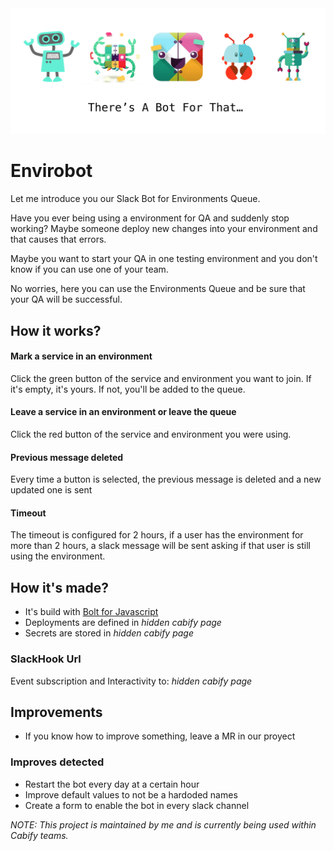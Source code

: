 <div align="center">
  <img src="images/slackbotimg.png"</img>
</div>

# Envirobot

Let me introduce you our Slack Bot for Environments Queue.

Have you ever being using a environment for QA and suddenly stop working? Maybe someone deploy new changes into your environment and that causes that errors.

Maybe you want to start your QA in one testing environment and you don't know if you can use one of your team.

No worries, here you can use the Environments Queue and be sure that your QA will be successful.

## How it works?

#### Mark a service in an environment

Click the green button of the service and environment you want to join. If it's empty, it's yours. If not, you'll be added to the queue.

#### Leave a service in an environment or leave the queue

Click the red button of the service and environment you were using.

#### Previous message deleted

Every time a button is selected, the previous message is deleted and a new updated one is sent

#### Timeout

The timeout is configured for 2 hours, if a user has the environment for more than 2 hours, a slack message will be sent asking if that user is still using the environment.

## How it's made?

- It's build with [Bolt for Javascript](https://github.com/slackapi/bolt-js#bolt--for-javascript)
- Deployments are defined in *hidden cabify page*
- Secrets are stored in *hidden cabify page*

### SlackHook Url

Event subscription and Interactivity to: *hidden cabify page*

## Improvements

- If you know how to improve something, leave a MR in our proyect

### Improves detected

- Restart the bot every day at a certain hour
- Improve default values to not be a hardoded names
- Create a form to enable the bot in every slack channel

*NOTE: This project is maintained by me and is currently being used within Cabify teams.*